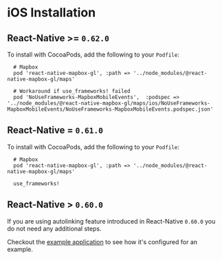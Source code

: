 # iOS Installation

## React-Native >= `0.62.0`

To install with CocoaPods, add the following to your `Podfile`:

```
  # Mapbox
  pod 'react-native-mapbox-gl', :path => '../node_modules/@react-native-mapbox-gl/maps'

  # Workaround if use_frameworks! failed
  pod 'NoUseFrameworks-MapboxMobileEvents',  :podspec => '../node_modules/@react-native-mapbox-gl/maps/ios/NoUseFrameworks-MapboxMobileEvents/NoUseFrameworks-MapboxMobileEvents.podspec.json'
```

## React-Native = `0.61.0`

To install with CocoaPods, add the following to your `Podfile`:

```
  # Mapbox
  pod 'react-native-mapbox-gl', :path => '../node_modules/@react-native-mapbox-gl/maps'

  use_frameworks!
```

## React-Native > `0.60.0`

If you are using autolinking feature introduced in React-Native `0.60.0` you do not need any additional steps.

Checkout the [example application](/example/README.md) to see how it's configured for an example.
